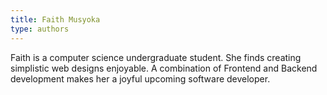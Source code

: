```yaml
---
title: Faith Musyoka
type: authors
---
```

Faith is a computer science undergraduate student. She finds creating simplistic web designs enjoyable. A combination of Frontend and Backend development makes her a joyful upcoming software developer.